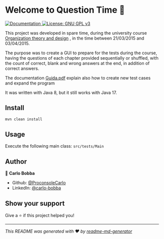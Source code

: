 # Welcome to Question Time 👋

<a href="./Guida.pdf" target="_blank">
    <img alt="Documentation" src="https://img.shields.io/badge/documentation-yes-brightgreen.svg" />
</a>
<a href="./LICENSE" target="_blank">
    <img alt="License: GNU GPL v3" src="https://img.shields.io/badge/License-GNU%20GPL%20v3-yellow.svg" />
</a>

This project was developed in spare time, during the university course [Organization theory and design](http://www-4.unipv.it/offertaformativa/portale/corso.php?lingua=1&idAttivitaFormativa=342405&modulo=0&anno=2020/2021)
, in the time between 21/03/2015 and 03/04/2015.

The purpose was to create a GUI to prepare for the tests during the course, having the questions of each chapter
provided sequentially or shuffled, with the count of correct, blank and wrong answers at the end, in addition of correct
answers.

The documentation [Guida.pdf](./Guida.pdf) explain also how to create new test cases and expand the program

It was written with Java 8, but it still works with Java 17.

## Install

```sh
mvn clean install
```

## Usage

Execute the following main class: `src/tests/Main`

## Author

👤 **Carlo Bobba**

* Github: [@ProconsoleCarlo](https://github.com/ProconsoleCarlo)
* LinkedIn: [@carlo-bobba](https://linkedin.com/in/carlo-bobba)

## Show your support

Give a ⭐️ if this project helped you!

***
_This README was generated with ❤️ by [readme-md-generator](https://github.com/kefranabg/readme-md-generator)_